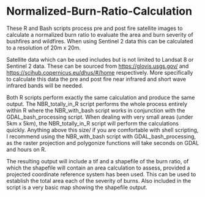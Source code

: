 # Normalized-Burn-Ratio-Calculation
These R and Bash scripts process pre and post fire satellite images to calculate a normalized burn ratio to evaluate the area and burn severity
of bushfires and wildfires. When using Sentinel 2 data this can be calculated to a resolution of 20m x 20m.

Satellite data which can be used includes but is not limited to Landsat 8 or Sentinel 2 data. These can be sourced from
https://glovis.usgs.gov/ and https://scihub.copernicus.eu/dhus/#/home respectively. 
More specifically to calculate this data the pre and post fire near infrared and short wave infrared bands will be needed. 

Both R scripts perform exactly the same calculation and produce the same output. The NBR_totally_in_R script performs the whole process
entirely within R where the NBR_with_bash script works in conjunction with the GDAL_bash_processing script. When dealing with very small areas
(under 5km x 5km), the NBR_totally_in_R script will perform the calculations quickly. Anything above this size/ if you are comfortable with
shell scripting, I recommend using the NBR_with_bash script with GDAL_bash_processing, as the raster projection and polygonize functions will
take seconds on GDAL and hours on R. 

The resulting output will include a tif and a shapefile of the burn ratio, of which the shapefile will contain an area calculation to 
assess, provided a projected coordinate reference system has been used. This can be used to establish the total area each of the severity of
burns. Also included in the script is a very basic map showing the shapefile output.

